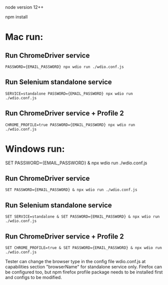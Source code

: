 node version 12++

npm install

# Mac run:
## Run ChromeDriver service
    PASSWORD={EMAIL_PASSWORD} npx wdio run ./wdio.conf.js 
## Run Selenium standalone service
    SERVICE=standalone PASSWORD={EMAIL_PASSWORD} npx wdio run ./wdio.conf.js 
## Run ChromeDriver service + Profile 2
    CHROME_PROFILE=true PASSWORD={EMAIL_PASSWORD} npx wdio run ./wdio.conf.js 


# Windows run:
SET PASSWORD={EMAIL_PASSWORD} & npx wdio run ./wdio.conf.js
## Run ChromeDriver service
    SET PASSWORD={EMAIL_PASSWORD} & npx wdio run ./wdio.conf.js 
## Run Selenium standalone service
    SET SERVICE=standalone & SET PASSWORD={EMAIL_PASSWORD} & npx wdio run ./wdio.conf.js 
## Run ChromeDriver service + Profile 2
    SET CHROME_PROFILE=true & SET PASSWORD={EMAIL_PASSWORD} & npx wdio run ./wdio.conf.js 


Tester can change the browser type in the config file wdio.conf.js at capabilities section "browserName" for standalone service only. 
Firefox can be configured too, but npm firefox profile package needs to be installed first and configs to be modified.